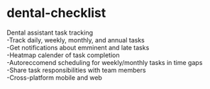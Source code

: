 # dental-checklist
Dental assistant task tracking</br>
-Track daily, weekly, monthly, and annual tasks</br>
-Get notifications about emminent and late tasks</br>
-Heatmap calender of task completion</br>
-Autoreccomend scheduling for weekly/monthly tasks in time gaps</br>
-Share task responsibilities with team members</br>
-Cross-platform mobile and web</br>
